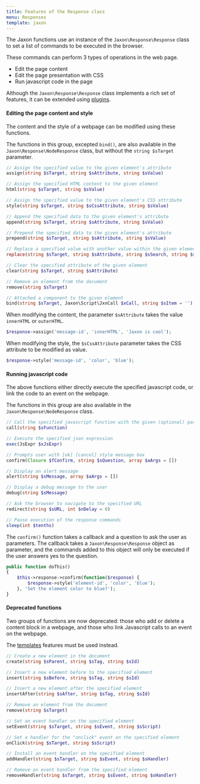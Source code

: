 ```yaml
---
title: Features of the Response class
menu: Responses
template: jaxon
---
```


The Jaxon functions use an instance of the `Jaxon\Response\Response` class to set a list of commands to be executed in the browser.

These commands can perform 3 types of operations in the web page.
- Edit the page content
- Edit the page presentation with CSS
- Run javascript code in the page

Although the `Jaxon\Response\Response` class implements a rich set of features, it can be extended using [plugins](../plugins).

#### Editing the page content and style

The content and the style of a webpage can be modified using these functions.

The functions in this group, excepted `bind()`, are also available in the `Jaxon\Response\NodeResponse` class, but without the `string $sTarget` parameter.

```php
// Assign the specified value to the given element's attribute
assign(string $sTarget, string $sAttribute, string $sValue)

// Assign the specified HTML content to the given element
html(string $sTarget, string $sValue)

// Assign the specified value to the given element's CSS attribute
style(string $sTarget, string $sCssAttribute, string $sValue)

// Append the specified data to the given element's attribute
append(string $sTarget, string $sAttribute, string $sValue)

// Prepend the specified data to the given element's attribute
prepend(string $sTarget, string $sAttribute, string $sValue)

// Replace a specified value with another value within the given element's attribute
replace(string $sTarget, string $sAttribute, string $sSearch, string $sValue)

// Clear the specified attribute of the given element
clear(string $sTarget, string $sAttribute)

// Remove an element from the document
remove(string $sTarget)

// Attached a component to the given element
bind(string $sTarget, Jaxon\Script\JxnCall $xCall, string $sItem = '')
```

When modifying the content, the parameter `$sAttribute` takes the value `innerHTML` or `outerHTML`.

```php
$response->assign('message-id', 'innerHTML', 'Jaxon is cool');
```

When modifying the style, the `$sCssAttribute` parameter takes the CSS attribute to be modified as value.

```php
$response->style('message-id', 'color', 'blue');
```

#### Running javascript code

The above functions either directly execute the specified javascript code, or link the code to an event on the webpage.

The functions in this group are also available in the `Jaxon\Response\NodeResponse` class.

```php
// Call the specified javascript function with the given (optional) parameters
call(string $sFunction)

// Execute the specified json expression
exec(JsExpr $xJsExpr)

// Prompts user with [ok] [cancel] style message box
confirm(Closure $fConfirm, string $sQuestion, array $aArgs = [])

// Display an alert message
alert(string $sMessage, array $aArgs = [])

// Display a debug message to the user
debug(string $sMessage)

// Ask the browser to navigate to the specified URL
redirect(string $sURL, int $nDelay = 0)

// Pause execution of the response commands
sleep(int $tenths)
```

The `confirm()` function takes a callback and a question to ask the user as parameters.
The callback takes a `Jaxon\Response\Response` object as parameter, and the commands added to this object will only be executed if the user answers yes to the question.

```php
public function doThis()
{
    $this->response->confirm(function($response) {
        $response->style('element-id', 'color', 'blue');
    }, 'Set the element color to blue?');
}
```

#### Deprecated functions

Two groups of functions are now deprecated: those who add or delete a content block in a webpage, and those who link Javascript calls to an event on the webpage.

The [templates](../../features/templates.html) features must be used instead.

```php
// Create a new element in the document
create(string $sParent, string $sTag, string $sId)

// Insert a new element before to the specified element
insert(string $sBefore, string $sTag, string $sId)

// Insert a new element after the specified element
insertAfter(string $sAfter, string $sTag, string $sId)

// Remove an element from the document
remove(string $sTarget)
```

```php
// Set an event handler on the specified element
setEvent(string $sTarget, string $sEvent, string $sScript)

// Set a handler for the "onclick" event on the specified element
onClick(string $sTarget, string $sScript)

// Install an event handler on the specified element
addHandler(string $sTarget, string $sEvent, string $sHandler)

// Remove an event handler from the specified element
removeHandler(string $sTarget, string $sEvent, string $sHandler)
```
